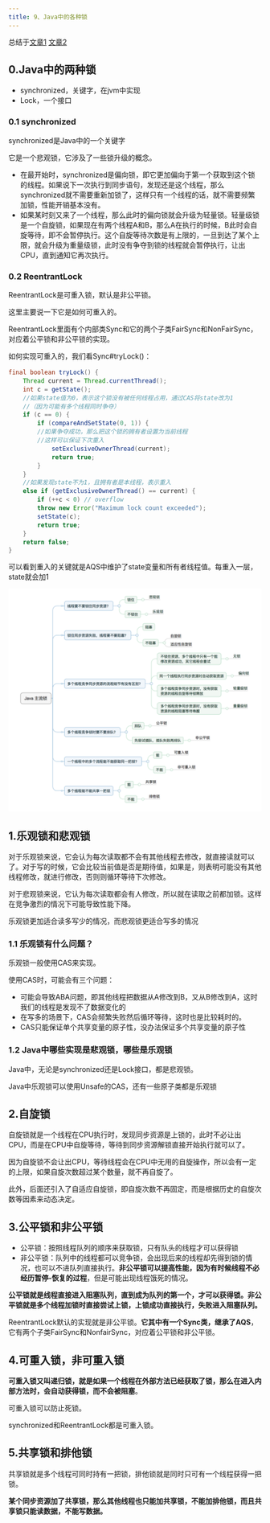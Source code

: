 ```yaml
---
title: 9、Java中的各种锁
---
```

总结于[文章1](https://zhuanlan.zhihu.com/p/71156910) [文章2](https://tech.meituan.com/2018/11/15/java-lock.html)

## 0.Java中的两种锁

- synchronized，关键字，在jvm中实现
- Lock，一个接口

### 0.1 synchronized

synchronized是Java中的一个关键字

它是一个悲观锁，它涉及了一些锁升级的概念。

- 在最开始时，synchronized是偏向锁，即它更加偏向于第一个获取到这个锁的线程。如果说下一次执行到同步语句，发现还是这个线程，那么synchronized就不需要重新加锁了，这样只有一个线程的话，就不需要频繁加锁，性能开销基本没有。
- 如果某时刻又来了一个线程，那么此时的偏向锁就会升级为轻量锁。轻量级锁是一个自旋锁，如果现在有两个线程A和B，那么A在执行的时候，B此时会自旋等待，即不会暂停执行。这个自旋等待次数是有上限的，一旦到达了某个上限，就会升级为重量级锁，此时没有争夺到锁的线程就会暂停执行，让出CPU，直到通知它再次执行。

### 0.2 ReentrantLock

ReentrantLock是可重入锁，默认是非公平锁。

这里主要说一下它是如何可重入的。

ReentrantLock里面有个内部类Sync和它的两个子类FairSync和NonFairSync，对应着公平锁和非公平锁的实现。

如何实现可重入的，我们看Sync#tryLock()：

```java
final boolean tryLock() {
    Thread current = Thread.currentThread();
    int c = getState();
    //如果state值为0，表示这个锁没有被任何线程占用，通过CAS将state改为1
    //（因为可能有多个线程同时争夺）
    if (c == 0) {
        if (compareAndSetState(0, 1)) {
	    //如果争夺成功，那么把这个锁的拥有者设置为当前线程
	    //这样可以保证下次重入
            setExclusiveOwnerThread(current);
            return true;
        }
    }
    //如果发现state不为1，且拥有者是本线程，表示重入 
    else if (getExclusiveOwnerThread() == current) {
        if (++c < 0) // overflow
	    throw new Error("Maximum lock count exceeded");
        setState(c);
        return true;
    }
    return false;
}
```

可以看到重入的关键就是AQS中维护了state变量和所有者线程值。每重入一层，state就会加1

![1711526206795](image/lock/1711526206795.png)

## 1.乐观锁和悲观锁

对于乐观锁来说，它会认为每次读取都不会有其他线程去修改，就直接读就可以了。对于写的时候，它会比较当前值是否是期待值，如果是，则表明可能没有其他线程修改，就进行修改，否则则循环等待下次修改。

对于悲观锁来说，它认为每次读取都会有人修改，所以就在读取之前都加锁。这样在竞争激烈的情况下可能导致性能下降。

乐观锁更加适合读多写少的情况，而悲观锁更适合写多的情况

### 1.1 乐观锁有什么问题？

乐观锁一般使用CAS来实现。

使用CAS时，可能会有三个问题：

- 可能会导致ABA问题，即其他线程把数据从A修改到B，又从B修改到A，这时我们的线程是发现不了数据变化的
- 在写多的场景下，CAS会频繁失败然后循环等待，这时也是比较耗时的。
- CAS只能保证单个共享变量的原子性，没办法保证多个共享变量的原子性

### 1.2 Java中哪些实现是悲观锁，哪些是乐观锁

Java中，无论是synchronized还是Lock接口，都是悲观锁。

Java中乐观锁可以使用Unsafe的CAS，还有一些原子类都是乐观锁

## 2.自旋锁

自旋锁就是一个线程在CPU执行时，发现同步资源是上锁的，此时不必让出CPU，而是在CPU中自旋等待，等待到同步资源解锁直接开始执行就可以了。

因为自旋锁不会让出CPU，等待线程会在CPU中无用的自旋操作，所以会有一定的上限，如果自旋次数超过某个数量，就不再自旋了。

此外，后面还引入了自适应自旋锁，即自旋次数不再固定，而是根据历史的自旋次数等因素来动态决定。

## 3.公平锁和非公平锁

- 公平锁：按照线程队列的顺序来获取锁，只有队头的线程才可以获得锁
- 非公平锁：队列中的线程都可以竞争锁，会出现后来的线程却先得到锁的情况，也可以不进队列直接执行。**非公平锁可以提高性能，因为有时候线程不必经历暂停-恢复的过程**，但是可能出现线程饿死的情况。

**公平锁就是线程直接进入阻塞队列，直到成为队列的第一个，才可以获得锁。非公平锁就是多个线程加锁时直接尝试上锁，上锁成功直接执行，失败进入阻塞队列。**

ReentrantLock默认的实现就是非公平锁。**它其中有一个Sync类，继承了AQS**，它有两个子类FairSync和NonfairSync，对应着公平锁和非公平锁。

## 4.可重入锁，非可重入锁

**可重入锁又叫递归锁，就是如果一个线程在外部方法已经获取了锁，那么在进入内部方法时，会自动获得锁，而不会被阻塞**。

可重入锁可以防止死锁。

synchronized和ReentrantLock都是可重入锁。

## 5.共享锁和排他锁

共享锁就是多个线程可同时持有一把锁，排他锁就是同时只可有一个线程获得一把锁。

**某个同步资源加了共享锁，那么其他线程也只能加共享锁，不能加排他锁，而且共享锁只能读数据，不能写数据。**
